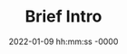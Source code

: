 ---
layout : post
title: "Brief Intro"
date : 2022-01-09 hh:mm:ss -0000
categories : Introduction
---